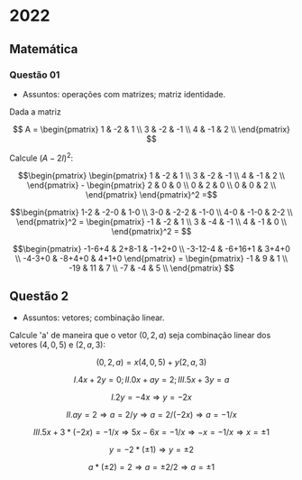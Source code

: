 # 2022

## Matemática

### Questão 01

- Assuntos: operações com matrizes; matriz identidade.

Dada a matriz 

$$
A = 
\begin{pmatrix}
1 & -2 &  1 \\
3 & -2 & -1 \\
4 & -1 &  2 \\
\end{pmatrix}
$$

Calcule $(A-2I)^2$:

```math
\begin{pmatrix} \begin{pmatrix} 1 & -2 &  1 \\ 3 & -2 & -1 \\ 4 & -1 &  2 \\ \end{pmatrix} - \begin{pmatrix} 2 & 0 & 0 \\ 0 & 2 & 0 \\ 0 & 0 &  2 \\ \end{pmatrix} \end{pmatrix}^2 =
```

```math
\begin{pmatrix} 1-2 & -2-0 & 1-0 \\ 3-0 & -2-2 & -1-0 \\ 4-0 & -1-0 & 2-2 \\ \end{pmatrix}^2 = \begin{pmatrix} -1 & -2 & 1 \\ 3 & -4 & -1 \\ 4 & -1 & 0 \\ \end{pmatrix}^2 = 
```

```math
\begin{pmatrix} -1-6+4 & 2+8-1 & -1+2+0 \\ -3-12-4 & -6+16+1 & 3+4+0 \\ -4-3+0 & -8+4+0 & 4+1+0  \end{pmatrix} = \begin{pmatrix} -1 & 9 & 1 \\ -19 & 11 & 7 \\ -7 & -4 & 5 \\ \end{pmatrix} 
```

## Questão 2

- Assuntos: vetores; combinação linear.

Calcule 'a' de maneira que o vetor $(0, 2, a)$ seja combinação linear dos vetores $(4, 0, 5)$ e $(2, a, 3)$:

```math
(0,2,a) = x(4,0,5) + y(2,a,3) 
```

```math
I. 4x+2y=0; II. 0x+ay=2; III. 5x+3y=a 
```

```math
I. 2y=-4x \Rightarrow y=-2x 
```

```math
II. ay=2 \Rightarrow a=2/y \Rightarrow a=2/(-2x) \Rightarrow a=-1/x 
```

```math
III. 5x+3*(-2x)=-1/x \Rightarrow 5x-6x=-1/x \Rightarrow-x=-1/x \Rightarrow x=\pm 1 
```

```math
y=-2*(\pm 1) \Rightarrow y=\pm 2  
```

```math
a*(\pm 2)=2 \Rightarrow a=\pm 2/2 \Rightarrow a=\pm 1 
```
